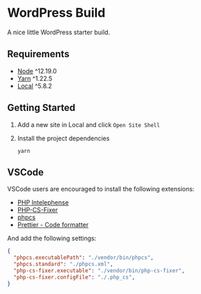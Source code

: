 # WordPress Build

A nice little WordPress starter build.

## Requirements

- [Node](https://nodejs.org) ^12.19.0
- [Yarn](https://yarnpkg.com) ^1.22.5
- [Local](https://localwp.com) ^5.8.2

## Getting Started

1.  Add a new site in Local and click `Open Site Shell`

2.  Install the project dependencies

        yarn

## VSCode

VSCode users are encouraged to install the following extensions:

* [PHP Intelephense](https://marketplace.visualstudio.com/items?itemName=bmewburn.vscode-intelephense-client)
* [PHP-CS-Fixer](https://marketplace.visualstudio.com/items?itemName=junstyle.php-cs-fixer)
* [phpcs](https://marketplace.visualstudio.com/items?itemName=ikappas.phpcs)
* [Prettier - Code formatter](https://marketplace.visualstudio.com/items?itemName=esbenp.prettier-vscode)

And add the following settings:

```json
{
  "phpcs.executablePath": "./vendor/bin/phpcs",
  "phpcs.standard": "./phpcs.xml",
  "php-cs-fixer.executable": "./vendor/bin/php-cs-fixer",
  "php-cs-fixer.configFile": "./.php_cs",
}
```
